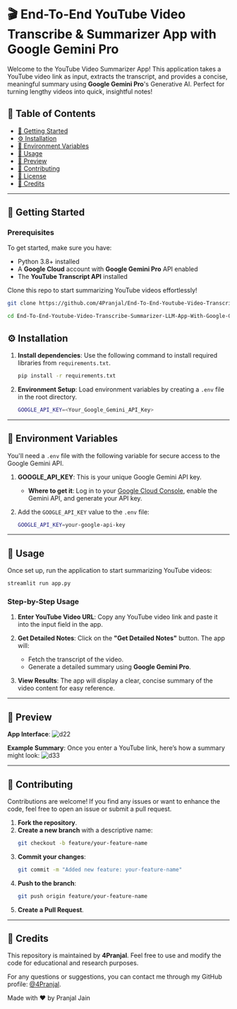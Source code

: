 # 🎬 End-To-End YouTube Video Transcribe & Summarizer App with Google Gemini Pro

Welcome to the YouTube Video Summarizer App! This application takes a YouTube video link as input, extracts the transcript, and provides a concise, meaningful summary using **Google Gemini Pro**'s Generative AI. Perfect for turning lengthy videos into quick, insightful notes!

## 📂 Table of Contents
- [🚀 Getting Started](#-getting-started)
- [⚙️ Installation](#%EF%B8%8F-installation)
- [🔑 Environment Variables](#-environment-variables)
- [🔨 Usage](#-usage)
- [📸 Preview](#-preview)
- [👥 Contributing](#-contributing)
- [📄 License](#-license)
- [👤 Credits](#-credits)

---

## 🚀 Getting Started

### Prerequisites
To get started, make sure you have:
- Python 3.8+ installed
- A **Google Cloud** account with **Google Gemini Pro** API enabled
- The **YouTube Transcript API** installed

Clone this repo to start summarizing YouTube videos effortlessly!

``` bash 
git clone https://github.com/4Pranjal/End-To-End-Youtube-Video-Transcribe-Summarizer-LLM-App-With-Google-Gemini-Pro.git
```
``` bash 
cd End-To-End-Youtube-Video-Transcribe-Summarizer-LLM-App-With-Google-Gemini-Pro
```

## ⚙️ Installation

1. **Install dependencies**: Use the following command to install required libraries from `requirements.txt`.

    ``` bash
   pip install -r requirements.txt
    ```

3. **Environment Setup**: Load environment variables by creating a `.env` file in the root directory.

    ``` bash
   GOOGLE_API_KEY=<Your_Google_Gemini_API_Key>
    ```

---

## 🔑 Environment Variables

You'll need a `.env` file with the following variable for secure access to the Google Gemini API.

1. **GOOGLE_API_KEY**: This is your unique Google Gemini API key.
   
   - **Where to get it**: Log in to your [Google Cloud Console](https://console.cloud.google.com/), enable the Gemini API, and generate your API key.
   
2. Add the `GOOGLE_API_KEY` value to the `.env` file:
   
   ```bash
   GOOGLE_API_KEY=your-google-api-key
   ```

---

## 🔨 Usage

Once set up, run the application to start summarizing YouTube videos:

```bash
streamlit run app.py
```

### Step-by-Step Usage

1. **Enter YouTube Video URL**: Copy any YouTube video link and paste it into the input field in the app.
   
2. **Get Detailed Notes**: Click on the **"Get Detailed Notes"** button. The app will:
   - Fetch the transcript of the video.
   - Generate a detailed summary using **Google Gemini Pro**.

3. **View Results**: The app will display a clear, concise summary of the video content for easy reference.

---

## 📸 Preview

**App Interface**:
![d22](https://github.com/user-attachments/assets/0e3c6d37-891a-4452-88e0-e4e090b1482e)


**Example Summary**:
Once you enter a YouTube link, here’s how a summary might look:
![d33](https://github.com/user-attachments/assets/94106068-664e-4bdd-82ab-d52eb1bafe88)

---

## 👥 Contributing

Contributions are welcome! If you find any issues or want to enhance the code, feel free to open an issue or submit a pull request.

1. **Fork the repository**.
2. **Create a new branch** with a descriptive name:
   ```bash
   git checkout -b feature/your-feature-name
   ```
4. **Commit your changes**:
   ```bash
   git commit -m "Added new feature: your-feature-name"
   ```
6. **Push to the branch**:
   ```bash
   git push origin feature/your-feature-name
   ```
7. **Create a Pull Request**.

---

## 👤 Credits

This repository is maintained by **4Pranjal**. Feel free to use and modify the code for educational and research purposes.

For any questions or suggestions, you can contact me through my GitHub profile: [@4Pranjal](https://github.com/4Pranjal).

Made with ❤️ by Pranjal Jain
